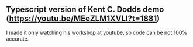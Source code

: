## Typescript version of Kent C. Dodds demo (https://youtu.be/MEeZLM1XVLI?t=1881)

I made it only watching his workshop at youtube, so code can be not 100% accurate.
